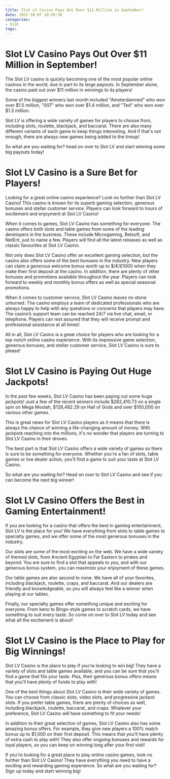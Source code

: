 ```yaml
---
title: Slot LV Casino Pays Out Over $11 Million in September!
date: 2022-10-07 19:59:50
categories:
- Slot
tags:
---
```



#  Slot LV Casino Pays Out Over $11 Million in September!

The Slot LV casino is quickly becoming one of the most popular online casinos in the world, due in part to its large payouts. In September alone, the casino paid out over $11 million in winnings to its players!

Some of the biggest winners last month included "Amsterdamned" who won over $1.5 million, "007" who won over $1.4 million, and "Ted" who won over $1.3 million.

Slot LV is offering a wide variety of games for players to choose from, including slots, roulette, blackjack, and baccarat. There are also many different variants of each game to keep things interesting. And if that's not enough, there are always new games being added to the lineup!

So what are you waiting for? head on over to Slot LV and start winning some big payouts today!

#  Slot LV Casino is a Sure Bet for Players!

Looking for a great online casino experience? Look no further than Slot LV Casino! This casino is known for its superb gaming selection, generous bonuses and stellar customer service. Players can look forward to hours of excitement and enjoyment at Slot LV Casino!

When it comes to games, Slot LV Casino has something for everyone. The casino offers both slots and table games from some of the leading developers in the business. These include Microgaming, Betsoft, and NetEnt, just to name a few. Players will find all the latest releases as well as classic favourites at Slot LV Casino.

Not only does Slot LV Casino offer an excellent gaming selection, but the casino also offers some of the best bonuses in the industry. New players can claim a generous welcome bonus worth up to $/€/£1000 when they make their first deposit at the casino. In addition, there are plenty of other bonuses and promotions available throughout the year. Players can look forward to weekly and monthly bonus offers as well as special seasonal promotions.

When it comes to customer service, Slot LV Casino leaves no stone unturned. The casino employs a team of dedicated professionals who are always happy to help with any questions or concerns that players may have. The casino’s support team can be reached 24/7 via live chat, email, or telephone. Players can rest assured that they will receive prompt and professional assistance at all times!

All in all, Slot LV Casino is a great choice for players who are looking for a top-notch online casino experience. With its impressive game selection, generous bonuses, and stellar customer service, Slot LV Casino is sure to please!

#  Slot LV Casino is Paying Out Huge Jackpots!

In the past few weeks, Slot LV Casino has been paying out some huge jackpots! Just a few of the recent winners include $282,410.73 on a single spin on Mega Moolah, $128,482.29 on Hall of Gods and over $100,000 on various other games.

This is great news for Slot LV Casino players as it means that there is always the chance of winning a life-changing amount of money. With jackpots reaching into the millions, it's no wonder that players are turning to Slot LV Casino in their droves.

The best part is that Slot LV Casino offers a wide variety of games so there is sure to be something for everyone. Whether you're a fan of slots, table games or live dealer action, you'll find a game to suit your taste at Slot LV Casino.

So what are you waiting for? Head on over to Slot LV Casino and see if you can become the next big winner!

#  Slot LV Casino Offers the Best in Gaming Entertainment!

If you are looking for a casino that offers the best in gaming entertainment, Slot LV is the place for you! We have everything from slots to table games to specialty games, and we offer some of the most generous bonuses in the industry.

Our slots are some of the most exciting on the web. We have a wide variety of themed slots, from Ancient Egyptian to Far Eastern to pirates and beyond. You are sure to find a slot that appeals to you, and with our generous bonus system, you can maximize your enjoyment of these games.

Our table games are also second to none. We have all of your favorites, including blackjack, roulette, craps, and baccarat. And our dealers are friendly and knowledgeable, so you will always feel like a winner when playing at our tables.

Finally, our specialty games offer something unique and exciting for everyone. From keno to Bingo-style games to scratch cards, we have something to suit every taste. So come on over to Slot LV today and see what all the excitement is about!

#  Slot LV Casino is the Place to Play for Big Winnings!

Slot LV Casino is the place to play if you're looking to win big! They have a variety of slots and table games available, and you can be sure that you'll find a game that fits your taste. Plus, their generous bonus offers means that you'll have plenty of funds to play with!

One of the best things about Slot LV Casino is their wide variety of games. You can choose from classic slots, video slots, and progressive jackpot slots. If you prefer table games, there are plenty of choices as well, including blackjack, roulette, baccarat, and craps. Whatever your preference, Slot LV Casino will have something to fit your needs!

In addition to their great selection of games, Slot LV Casino also has some amazing bonus offers. For example, they give new players a 100% match bonus up to $1,000 on their first deposit. This means that you'll have plenty of extra cash to play with! They also offer ongoing bonuses and rewards for loyal players, so you can keep on winning long after your first visit!

If you're looking for a great place to play online casino games, look no further than Slot LV Casino! They have everything you need to have a exciting and rewarding gaming experience. So what are you waiting for? Sign up today and start winning big!